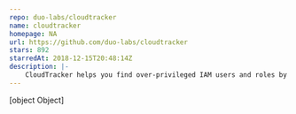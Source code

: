 ```yaml
---
repo: duo-labs/cloudtracker
name: cloudtracker
homepage: NA
url: https://github.com/duo-labs/cloudtracker
stars: 892
starredAt: 2018-12-15T20:48:14Z
description: |-
    CloudTracker helps you find over-privileged IAM users and roles by comparing CloudTrail logs with current IAM policies.
---
```


[object Object]

